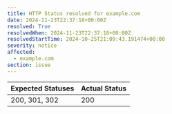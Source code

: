 ```yaml
---
title: HTTP Status resolved for example.com
date: 2024-11-23T22:37:18+00:00Z
resolved: True
resolvedWhen: 2024-11-23T22:37:18+00:00Z
resolvedStartTime: 2024-10-25T21:09:43.191474+00:00
severity: notice
affected:
  - example.com
section: issue
---
```


| Expected Statuses | Actual Status  |
|-------------------|----------------|
| 200, 301, 302 | 200 |

